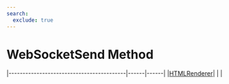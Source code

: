 ```yaml
---
search:
  exclude: true
---
```


<h1 class="heading"><span class="name">WebSocketSend Method</span></h1>

|------------------------------------------|------|------|
|[HTMLRenderer](../objects/htmlrenderer.md)|&nbsp;|&nbsp;|
